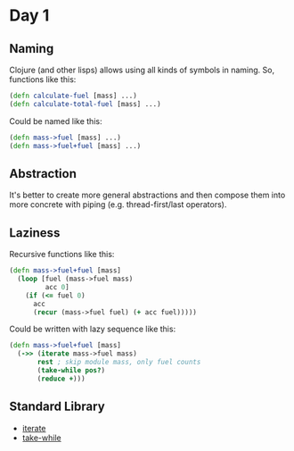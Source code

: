 # Day 1

## Naming
Clojure (and other lisps) allows using all kinds of symbols in naming. So, functions like this:

```clojure
(defn calculate-fuel [mass] ...)
(defn calculate-total-fuel [mass] ...)
```

Could be named like this:

```clojure
(defn mass->fuel [mass] ...)
(defn mass->fuel+fuel [mass] ...)
```

## Abstraction
It's better to create more general abstractions and then compose them into more concrete with piping (e.g. thread-first/last operators).

## Laziness
Recursive functions like this:

```clojure
(defn mass->fuel+fuel [mass]
  (loop [fuel (mass->fuel mass)
         acc 0]
    (if (<= fuel 0)
      acc
      (recur (mass->fuel fuel) (+ acc fuel)))))
```

Could be written with lazy sequence like this:

```clojure
(defn mass->fuel+fuel [mass]
  (->> (iterate mass->fuel mass)
       rest ; skip module mass, only fuel counts
       (take-while pos?)
       (reduce +)))
```

## Standard Library
- [iterate](https://clojuredocs.org/clojure.core/iterate)
- [take-while](https://clojuredocs.org/clojure.core/take-while)

